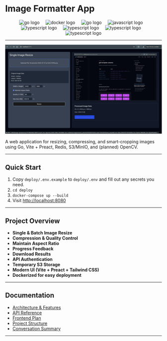 # Image Formatter App

<div align="center">
  <img src="https://cdn.jsdelivr.net/gh/devicons/devicon/icons/go/go-original-wordmark.svg" height="40" alt="go logo"  />
  <img width="12" />
  <img src="https://cdn.jsdelivr.net/gh/devicons/devicon/icons/docker/docker-plain-wordmark.svg" height="40" alt="docker logo"  />
  <img width="12" />
  <img src="https://cdn.jsdelivr.net/gh/devicons/devicon/icons/react/react-original.svg" height="40" alt="go logo"  />
  <img width="12" />
  <img src="https://cdn.jsdelivr.net/gh/devicons/devicon/icons/javascript/javascript-original.svg" height="40" alt="javascript logo"  />
  <img width="12" />
  <img src="https://cdn.jsdelivr.net/gh/devicons/devicon/icons/typescript/typescript-original.svg" height="40" alt="typescript logo"  />
  <img width="12" />
  <img src="https://cdn.jsdelivr.net/gh/devicons/devicon/icons/redis/redis-original-wordmark.svg" height="40" alt="typescript logo"  />
  <img width="12" />
  <img src="https://cdn.jsdelivr.net/gh/devicons/devicon/icons/tailwindcss/tailwindcss-original.svg" height="40" alt="typescript logo"  />
  <img width="12" />
  <img src="https://cdn.jsdelivr.net/gh/devicons/devicon/icons/opencv/opencv-original-wordmark.svg" height="40" alt="typescript logo"  />
          
</div>

---

![Image Formatter App](./docs/images/sample_ui.png)

A web application for resizing, compressing, and smart-cropping images using Go, Vite + Preact, Redis, S3/MinIO, and (planned) OpenCV.

---

## Quick Start

1. Copy `deploy/.env.example` to `deploy/.env` and fill out any secrets you need.
2. `cd deploy`
3. `docker-compose up --build`
4. Visit [http://localhost:8080](http://localhost:8080)

---

## Project Overview

- **Single & Batch Image Resize**
- **Compression & Quality Control**
- **Maintain Aspect Ratio**
- **Progress Feedback**
- **Download Results**
- **API Authentication**
- **Temporary S3 Storage**
- **Modern UI (Vite + Preact + Tailwind CSS)**
- **Dockerized for easy deployment**

---

## Documentation

- [Architecture & Features](./docs/ARCHITECTURE_AND_FEATURES.md)
- [API Reference](./docs/API.md)
- [Frontend Plan](./docs/FRONTEND_PLAN.md)
- [Project Structure](./docs/project-structure.md)
- [Conversation Summary](./docs/CONVERSATION_SUMMARY-1.md)

---
